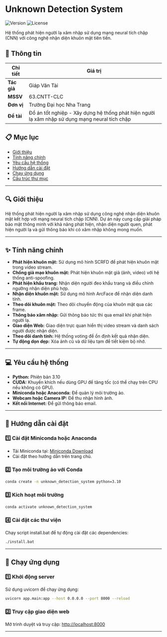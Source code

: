 # Unknown Detection System

![Version](https://img.shields.io/badge/version-1.0.0-blue)
![License](https://img.shields.io/badge/license-Apache%202.0-green)

Hệ thống phát hiện người lạ xâm nhập sử dụng mạng neural tích chập (CNN) với công nghệ nhận diện khuôn mặt tiên tiến.

## 📝 Thông tin

| Chi tiết    | Giá trị                                                                                        |
| ----------- | ---------------------------------------------------------------------------------------------- |
| **Tác giả** | Giáp Văn Tài                                                                                   |
| **MSSV**    | 63.CNTT-CLC                                                                                    |
| **Đơn vị**  | Trường Đại học Nha Trang                                                                       |
| **Đề tài**  | Đồ án tốt nghiệp - Xây dựng hệ thống phát hiện người lạ xâm nhập sử dụng mạng neural tích chập |

## 📋 Mục lục

* [Giới thiệu](#giới-thiệu)
* [Tính năng chính](#tính-năng-chính)
* [Yêu cầu hệ thống](#yêu-cầu-hệ-thống)
* [Hướng dẫn cài đặt](#hướng-dẫn-cài-đặt)
* [Chạy ứng dụng](#chạy-ứng-dụng)
* [Cấu trúc thư mục](#cấu-trúc-thư-mục)

---

## 🔍 Giới thiệu

Hệ thống phát hiện người lạ xâm nhập sử dụng công nghệ nhận diện khuôn mặt kết hợp với mạng neural tích chập (CNN). Dự án này cung cấp giải pháp bảo mật thông minh với khả năng phát hiện, nhận diện người quen, phát hiện người lạ và gửi thông báo khi có xâm nhập không mong muốn.

---

## ✨ Tính năng chính

* **Phát hiện khuôn mặt:** Sử dụng mô hình SCRFD để phát hiện khuôn mặt trong video stream.
* **Chống giả mạo khuôn mặt:** Phát hiện khuôn mặt giả (ảnh, video) với hệ thống anti-spoofing.
* **Phát hiện khẩu trang:** Nhận diện người đeo khẩu trang và điều chỉnh ngưỡng nhận diện phù hợp.
* **Nhận diện khuôn mặt:** Sử dụng mô hình ArcFace để nhận diện danh tính.
* **Theo dõi khuôn mặt:** Theo dõi chuyển động của khuôn mặt qua các frame.
* **Thông báo xâm nhập:** Gửi thông báo tức thì qua email khi phát hiện người lạ.
* **Giao diện Web:** Giao diện trực quan hiển thị video stream và danh sách người được nhận diện.
* **Theo dõi danh tính:** Hệ thống voting để ổn định kết quả nhận diện.
* **Tự động dọn dẹp:** Xóa ảnh cũ và dữ liệu tạm để tiết kiệm bộ nhớ.

---

## 💻 Yêu cầu hệ thống

* **Python:** Phiên bản 3.10
* **CUDA:** Khuyến khích nếu dùng GPU để tăng tốc (có thể chạy trên CPU nếu không có GPU).
* **Miniconda hoặc Anaconda:** Để quản lý môi trường ảo.
* **Webcam hoặc Camera IP:** Để thu nhận hình ảnh.
* **Kết nối Internet:** Để gửi thông báo email.

---

## 🚀 Hướng dẫn cài đặt

### 1️⃣ **Cài đặt Miniconda hoặc Anaconda**

* Tải Miniconda tại: [Miniconda Download](https://docs.conda.io/en/latest/miniconda.html)
* Cài đặt theo hướng dẫn trên trang chủ.

### 2️⃣ **Tạo môi trường ảo với Conda**

```bash
conda create -n unknown_detection_system python=3.10
```

### 3️⃣ **Kích hoạt môi trường**

```bash
conda activate unknown_detection_system
```

### 4️⃣ **Cài đặt các thư viện**

Chạy script install.bat để tự động cài đặt các dependencies:

```bash
./install.bat
```

---

## 🏃 **Chạy ứng dụng**

### 1️⃣ **Khởi động server**

Sử dụng uvicorn để chạy ứng dụng:

```bash
uvicorn app.main:app --host 0.0.0.0 --port 8000 --reload
```

### 2️⃣ **Truy cập giao diện web**

Mở trình duyệt và truy cập: [http://localhost:8000](http://localhost:8000)

---
